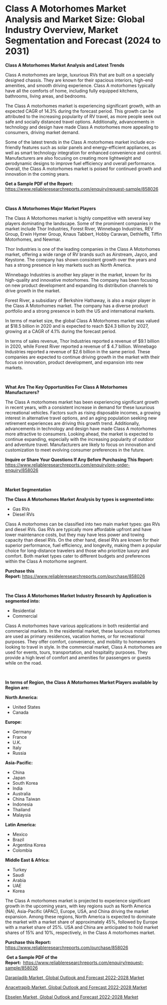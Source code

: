 <p><h1>Class A Motorhomes Market Analysis and Market Size: Global Industry Overview, Market Segmentation and Forecast (2024 to 2031)</h1></p><p><strong>Class A Motorhomes Market Analysis and Latest Trends</strong></p>
<p><p>Class A motorhomes are large, luxurious RVs that are built on a specially designed chassis. They are known for their spacious interiors, high-end amenities, and smooth driving experience. Class A motorhomes typically have all the comforts of home, including fully equipped kitchens, bathrooms, living areas, and bedrooms.</p><p>The Class A motorhomes market is experiencing significant growth, with an expected CAGR of 14.3% during the forecast period. This growth can be attributed to the increasing popularity of RV travel, as more people seek out safe and socially distanced travel options. Additionally, advancements in technology and design have made Class A motorhomes more appealing to consumers, driving market demand.</p><p>Some of the latest trends in the Class A motorhomes market include eco-friendly features such as solar panels and energy-efficient appliances, as well as smart technology integration for enhanced convenience and control. Manufacturers are also focusing on creating more lightweight and aerodynamic designs to improve fuel efficiency and overall performance. Overall, the Class A motorhomes market is poised for continued growth and innovation in the coming years.</p></p>
<p><strong>Get a Sample PDF of the Report:&nbsp;</strong> <a href="https://www.reliableresearchreports.com/enquiry/request-sample/858026">https://www.reliableresearchreports.com/enquiry/request-sample/858026</a></p>
<p>&nbsp;</p>
<p><strong>Class A Motorhomes Major Market Players</strong></p>
<p><p>The Class A Motorhomes market is highly competitive with several key players dominating the landscape. Some of the prominent companies in the market include Thor Industries, Forest River, Winnebago Industries, REV Group, Erwin Hymer Group, Knaus Tabbert, Hobby Caravan, Dethleffs, Tiffin Motorhomes, and Newmar.</p><p>Thor Industries is one of the leading companies in the Class A Motorhomes market, offering a wide range of RV brands such as Airstream, Jayco, and Keystone. The company has shown consistent growth over the years and has a strong presence in key markets such as North America.</p><p>Winnebago Industries is another key player in the market, known for its high-quality and innovative motorhomes. The company has been focusing on new product development and expanding its distribution channels to drive growth in the market.</p><p>Forest River, a subsidiary of Berkshire Hathaway, is also a major player in the Class A Motorhomes market. The company has a diverse product portfolio and a strong presence in both the US and international markets.</p><p>In terms of market size, the global Class A Motorhomes market was valued at $18.5 billion in 2020 and is expected to reach $24.3 billion by 2027, growing at a CAGR of 4.1% during the forecast period.</p><p>In terms of sales revenue, Thor Industries reported a revenue of $9.1 billion in 2020, while Forest River reported a revenue of $ 4.7 billion. Winnebago Industries reported a revenue of $2.6 billion in the same period. These companies are expected to continue driving growth in the market with their focus on innovation, product development, and expansion into new markets.</p></p>
<p>&nbsp;</p>
<p><strong>What Are The Key Opportunities For Class A Motorhomes Manufacturers?</strong></p>
<p><p>The Class A motorhomes market has been experiencing significant growth in recent years, with a consistent increase in demand for these luxurious recreational vehicles. Factors such as rising disposable incomes, a growing interest in alternative travel options, and an aging population seeking new retirement experiences are driving this growth trend. Additionally, advancements in technology and design have made Class A motorhomes more attractive to consumers. Looking ahead, the market is expected to continue expanding, especially with the increasing popularity of outdoor and adventure travel. Manufacturers are likely to focus on innovation and customization to meet evolving consumer preferences in the future.</p></p>
<p><strong>Inquire or Share Your Questions If Any Before Purchasing This Report:</strong> <a href="https://www.reliableresearchreports.com/enquiry/pre-order-enquiry/858026">https://www.reliableresearchreports.com/enquiry/pre-order-enquiry/858026</a></p>
<p>&nbsp;</p>
<p><strong>Market Segmentation</strong></p>
<p><strong>The Class A Motorhomes Market Analysis by types is segmented into:</strong></p>
<p><ul><li>Gas RVs</li><li>Diesel RVs</li></ul></p>
<p><p>Class A motorhomes can be classified into two main market types: gas RVs and diesel RVs. Gas RVs are typically more affordable upfront and have lower maintenance costs, but they may have less power and towing capacity than diesel RVs. On the other hand, diesel RVs are known for their superior performance, fuel efficiency, and longevity, making them a popular choice for long-distance travelers and those who prioritize luxury and comfort. Both market types cater to different budgets and preferences within the Class A motorhome segment.</p></p>
<p><strong>Purchase this Report:&nbsp;</strong><a href="https://www.reliableresearchreports.com/purchase/858026">https://www.reliableresearchreports.com/purchase/858026</a></p>
<p>&nbsp;</p>
<p><strong>The Class A Motorhomes Market Industry Research by Application is segmented into:</strong></p>
<p><ul><li>Residential</li><li>Commercial</li></ul></p>
<p><p>Class A motorhomes have various applications in both residential and commercial markets. In the residential market, these luxurious motorhomes are used as primary residences, vacation homes, or for recreational purposes. They offer comfort, convenience, and mobility to homeowners looking to travel in style. In the commercial market, Class A motorhomes are used for events, tours, transportation, and hospitality purposes. They provide a high level of comfort and amenities for passengers or guests while on the road.</p></p>
<p>&nbsp;</p>
<p><strong>In terms of Region, the Class A Motorhomes Market Players available by Region are:</strong></p>
<p>
    <p> <strong> North America: </strong>
        <ul>
            <li>United States</li>
            <li>Canada</li>
        </ul>
        </p> 
    <p> <strong> Europe: </strong>
        <ul>
            <li>Germany</li>
            <li>France</li>
            <li>U.K.</li>
            <li>Italy</li>
            <li>Russia</li>
        </ul>
        </p> 
    <p> <strong> Asia-Pacific: </strong>
        <ul>
            <li>China</li>
            <li>Japan</li>
            <li>South Korea</li>
            <li>India</li>
            <li>Australia</li>
            <li>China Taiwan</li>
            <li>Indonesia</li>
            <li>Thailand</li>
            <li>Malaysia</li>
        </ul>
        </p> 
    <p> <strong> Latin America: </strong>
        <ul>
            <li>Mexico</li>
            <li>Brazil</li>
            <li>Argentina Korea</li>
            <li>Colombia</li>
        </ul>
        </p> 
    <p> <strong> Middle East & Africa: </strong>
        <ul>
            <li>Turkey</li>
            <li>Saudi</li>
            <li>Arabia</li>
            <li>UAE</li>
            <li>Korea</li>
        </ul>
    </p>
    </p>
<p><p>The Class A motorhomes market is projected to experience significant growth in the upcoming years, with key regions such as North America (NA), Asia-Pacific (APAC), Europe, USA, and China driving the market expansion. Among these regions, North America is expected to dominate the market with a market share of approximately 45%, followed by Europe with a market share of 25%. USA and China are anticipated to hold market shares of 15% and 10%, respectively, in the Class A motorhomes market.</p></p>
<p><strong>Purchase this Report: </strong><a href="https://www.reliableresearchreports.com/purchase/858026">https://www.reliableresearchreports.com/purchase/858026</a></p>
<p>&nbsp;<strong>Get a Sample PDF of the Report:&nbsp;&nbsp;</strong><a href="https://www.reliableresearchreports.com/enquiry/request-sample/858026">https://www.reliableresearchreports.com/enquiry/request-sample/858026</a></p>
<p><strong></strong></p>
<p><p><a href="https://view.publitas.com/reportprime-1/darapladib-market-global-outlook-and-forecast-2022-2028-market-size-share-trends-analysis-report-by-application-regional-outlook-competitive-strategies-and-segment-forecasts-2023-2030/">Darapladib Market, Global Outlook and Forecast 2022-2028 Market</a></p><p><a href="https://view.publitas.com/reportprime-1/anacetrapib-market-global-outlook-and-forecast-2022-2028-market-research-report-provides-thorough-industry-overview-which-offers-an-in-depth-analysis-of-product-trends-and-new-market-divisions/">Anacetrapib Market, Global Outlook and Forecast 2022-2028 Market</a></p><p><a href="https://view.publitas.com/reportprime-1/ebselen-market-global-outlook-and-forecast-2022-2028-market-size-growth-and-forecast-from-2023-2030/">Ebselen Market, Global Outlook and Forecast 2022-2028 Market</a></p></p>